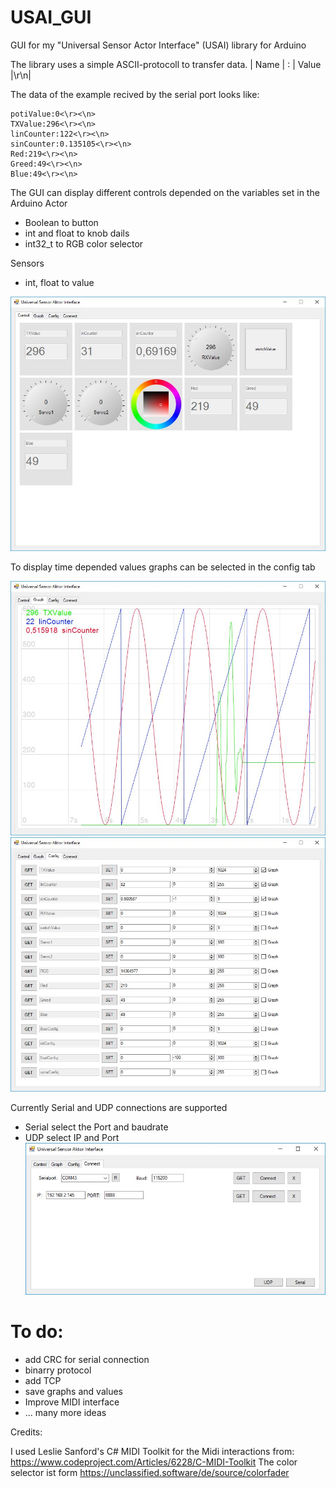 # USAI_GUI
GUI for my "Universal Sensor Actor Interface" (USAI) library for Arduino

The library uses a simple ASCII-protocoll to transfer data.
| Name | : | Value |\r\n|

The data of the example recived by the serial port looks like:
```
potiValue:0<\r><\n>
TXValue:296<\r><\n>
linCounter:122<\r><\n>
sinCounter:0.135105<\r><\n>
Red:219<\r><\n>
Greed:49<\r><\n>
Blue:49<\r><\n>
```

The GUI can display different controls depended on the variables set in the Arduino
Actor
- Boolean to button
- int and float to knob dails
- int32_t to RGB color selector

Sensors
- int, float to value

![USAI_GUI_controls](images/USAI_GUI_controls.JPG)

To display time depended values graphs can be selected in the config tab

![USAI_GUI_graph](images/USAI_GUI_graph.JPG)
![USAI_GUI_Config](images/USAI_GUI_Config.JPG)

Currently Serial and UDP connections are supported
- Serial select the Port and baudrate
- UDP select IP and Port
![USAI_GUI_Connect](images/USAI_GUI_Connect.JPG)

# To do:
- add CRC for serial connection
- binarry protocol
- add TCP
- save graphs and values
- Improve MIDI interface
- ... many more ideas 


Credits:

I used Leslie Sanford's C# MIDI Toolkit for the Midi interactions
from: https://www.codeproject.com/Articles/6228/C-MIDI-Toolkit
The color selector ist form https://unclassified.software/de/source/colorfader
